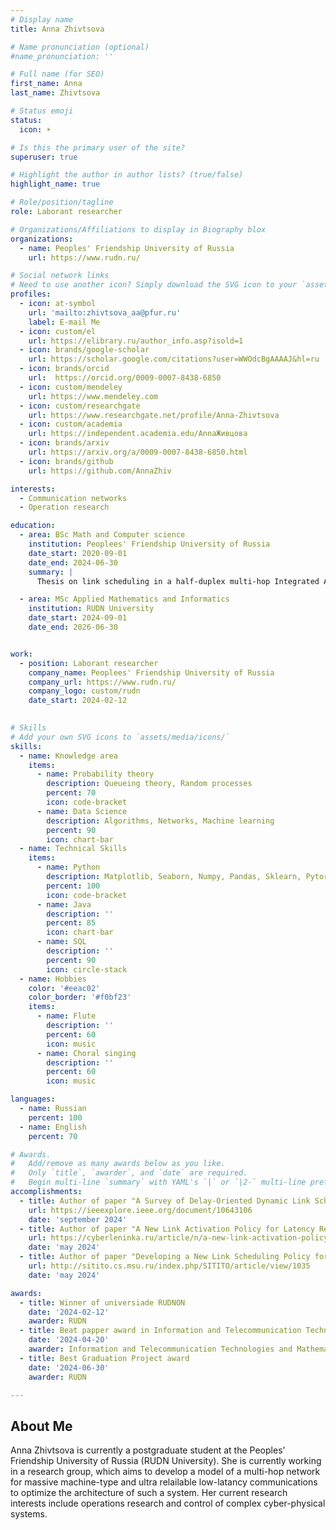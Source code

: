 ```yaml
---
# Display name
title: Anna Zhivtsova

# Name pronunciation (optional)
#name_pronunciation: '' 

# Full name (for SEO)
first_name: Anna
last_name: Zhivtsova

# Status emoji
status:
  icon: ☀️

# Is this the primary user of the site?
superuser: true

# Highlight the author in author lists? (true/false)
highlight_name: true

# Role/position/tagline
role: Laborant researcher

# Organizations/Affiliations to display in Biography blox
organizations:
  - name: Peoples' Friendship University of Russia
    url: https://www.rudn.ru/

# Social network links
# Need to use another icon? Simply download the SVG icon to your `assets/media/icons/` folder.
profiles:
  - icon: at-symbol
    url: 'mailto:zhivtsova_aa@pfur.ru'
    label: E-mail Me
  - icon: custom/el
    url: https://elibrary.ru/author_info.asp?isold=1
  - icon: brands/google-scholar
    url: https://scholar.google.com/citations?user=WWOdcBgAAAAJ&hl=ru
  - icon: brands/orcid
    url:  https://orcid.org/0009-0007-8438-6850
  - icon: custom/mendeley
    url: https://www.mendeley.com
  - icon: custom/researchgate
    url: https://www.researchgate.net/profile/Anna-Zhivtsova 
  - icon: custom/academia
    url: https://independent.academia.edu/AnnaЖивцова
  - icon: brands/arxiv
    url: https://arxiv.org/a/0009-0007-8438-6850.html
  - icon: brands/github
    url: https://github.com/AnnaZhiv

interests:
  - Communication networks
  - Operation research

education:
  - area: BSc Math and Computer science
    institution: Peoplees' Friendship University of Russia
    date_start: 2020-09-01
    date_end: 2024-06-30
    summary: |
      Thesis on link scheduling in a half-duplex multi-hop Integrated Access and Backhaul 5G/6G systems

  - area: MSc Applied Mathematics and Informatics
    institution: RUDN University
    date_start: 2024-09-01
    date_end: 2026-06-30


work:
  - position: Laborant researcher
    company_name: Peoplees' Friendship University of Russia
    company_url: https://www.rudn.ru/
    company_logo: custom/rudn
    date_start: 2024-02-12

  
# Skills
# Add your own SVG icons to `assets/media/icons/`
skills:
  - name: Knowledge area
    items:
      - name: Probability theory
        description: Queueing theory, Random processes 
        percent: 70
        icon: code-bracket
      - name: Data Science
        description: Algorithms, Networks, Machine learning
        percent: 90
        icon: chart-bar
  - name: Technical Skills
    items:
      - name: Python
        description: Matplotlib, Seaborn, Numpy, Pandas, Sklearn, Pytorch
        percent: 100
        icon: code-bracket
      - name: Java
        description: ''
        percent: 85
        icon: chart-bar
      - name: SQL
        description: ''
        percent: 90
        icon: circle-stack
  - name: Hobbies
    color: '#eeac02'
    color_border: '#f0bf23'
    items:
      - name: Flute
        description: ''
        percent: 60
        icon: music
      - name: Choral singing
        description: ''
        percent: 60
        icon: music

languages:
  - name: Russian
    percent: 100
  - name: English
    percent: 70

# Awards.
#   Add/remove as many awards below as you like.
#   Only `title`, `awarder`, and `date` are required.
#   Begin multi-line `summary` with YAML's `|` or `|2-` multi-line prefix and indent 2 spaces below.
accomplishments:
  - title: Author of paper "A Survey of Delay-Oriented Dynamic Link Scheduling Policies for 5G/6G Integrated Access and Backhaul Systems"
    url: https://ieeexplore.ieee.org/document/10643106
    date: 'september 2024'
  - title: Author of paper "A New Link Activation Policy for Latency Reduction in 5G Integrated Access and Backhaul Systems"
    url: https://cyberleninka.ru/article/n/a-new-link-activation-policy-for-latency-reduction-in-5g-integrated-access-and-backhaul-systems
    date: 'may 2024'
  - title: Author of paper "Developing a New Link Scheduling Policy for Delay Reduction in 5G Integrated Access and Backhaul Systems"
    url: http://sitito.cs.msu.ru/index.php/SITITO/article/view/1035
    date: 'may 2024'

awards:
  - title: Winner of universiade RUDNON
    date: '2024-02-12'
    awarder: RUDN
  - title: Beat papper award in Information and Telecommunication Technologies and Mathematical Modeling of High-Tech Systems (ITTMM) 2024 conference 
    date: '2024-04-20'
    awarder: Information and Telecommunication Technologies and Mathematical Modeling of High-Tech Systems 2024
  - title: Best Graduation Project award
    date: '2024-06-30'
    awarder: RUDN

---
```


## About Me

Anna Zhivtsova is currently a postgraduate student at the Peoples’ Friendship University of Russia (RUDN University). She is currently working in a research group, which aims to develop a model of a multi-hop network for massive machine-type  and ultra relailable low-latancy communications to optimize the architecture of such a system. Her current research interests include operations research and control of complex cyber-physical systems.
